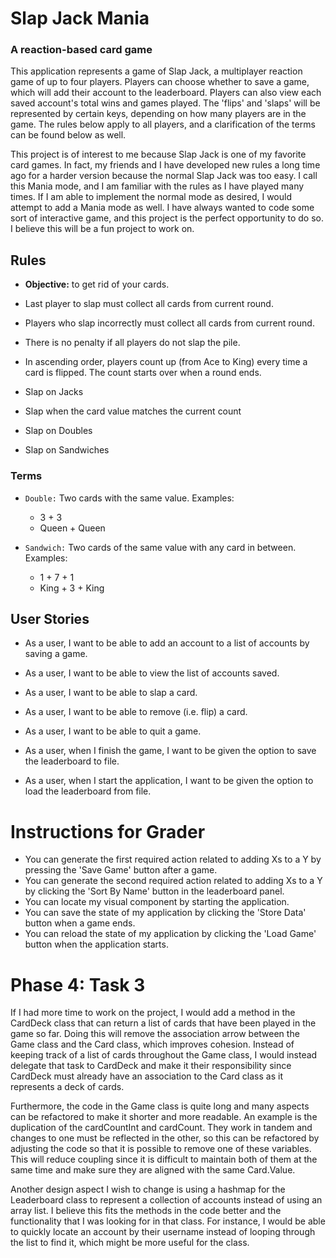 # Slap Jack Mania

### A reaction-based card game


This application represents a game of Slap Jack, a multiplayer reaction game of 
up to four players. Players can choose whether to save a game, which will add
their account to the leaderboard. Players can also view each saved account's 
total wins and games played. The 'flips' and 'slaps' will be represented by certain keys, 
depending on how many players are in the game. The rules below apply to all players, 
and a clarification of the terms can be found below as well.

This project is of interest to me because Slap Jack is one of my favorite card 
games. In fact, my friends and I have developed new rules a long time ago for 
a harder version because the normal Slap Jack was too easy. I call this Mania mode, 
and I am familiar with the rules as I have played many times. If I am able to 
implement the normal mode as desired, I would attempt to add a Mania mode as well.
I have always wanted to code some sort of interactive game, and this project is the 
perfect opportunity to do so. I believe this will be a fun project to work on.

## Rules

- **Objective:** to get rid of your cards.
- Last player to slap must collect all cards from current round.
- Players who slap incorrectly must collect all cards from current round.
- There is no penalty if all players do not slap the pile.
- In ascending order, players count up (from Ace to King) every time a card is 
flipped. The count starts over when a round ends.


- Slap on Jacks
- Slap when the card value matches the current count
- Slap on Doubles
- Slap on Sandwiches


### Terms

- `Double:` Two cards with the same value. Examples:
    - 3 + 3
    - Queen + Queen


- `Sandwich:` Two cards of the same value with any card in between. Examples:
    - 1 + 7 + 1
    - King + 3 + King

 

## User Stories
- As a user, I want to be able to add an account to a list of accounts by saving a game.
- As a user, I want to be able to view the list of accounts saved.
- As a user, I want to be able to slap a card.
- As a user, I want to be able to remove (i.e. flip) a card.
- As a user, I want to be able to quit a game.

- As a user, when I finish the game, I want to be given the option to save the leaderboard to file.
- As a user, when I start the application, I want to be given the option to load the leaderboard from file.


# Instructions for Grader

- You can generate the first required action related to adding Xs to a Y by pressing the 
  'Save Game' button after a game.
- You can generate the second required action related to adding Xs to a Y by clicking the 
  'Sort By Name' button in the leaderboard panel.
- You can locate my visual component by starting the application.
- You can save the state of my application by clicking the 'Store Data' button when a game ends.
- You can reload the state of my application by clicking the 'Load Game' button when the application starts.


# Phase 4: Task 3
If I had more time to work on the project, I would add a method in the CardDeck class that can return 
a list of cards that have been played in the game so far. Doing this will remove the association arrow 
between the Game class and the Card class, which improves cohesion. Instead of keeping track of a list 
of cards throughout the Game class, I would instead delegate that task to CardDeck and make it their 
responsibility since CardDeck must already have an association to the Card class as it represents a 
deck of cards.

Furthermore, the code in the Game class is quite long and many aspects can be refactored to make it 
shorter and more readable. An example is the duplication of the cardCountInt and cardCount. They 
work in tandem and changes to one must be reflected in the other, so this can be refactored by 
adjusting the code so that it is possible to remove one of these variables. This will reduce 
coupling since it is difficult to maintain both of them at the same time and make sure they are 
aligned with the same Card.Value.

Another design aspect I wish to change is using a hashmap for the Leaderboard class to represent a 
collection of accounts instead of using an array list. I believe this fits the methods in the code 
better and the functionality that I was looking for in that class. For instance, I would be able to
quickly locate an account by their username instead of looping through the list to find it, which 
might be more useful for the class. 